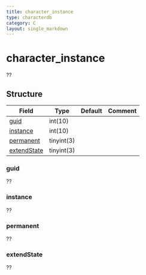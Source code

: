```yaml
---
title: character_instance
type: characterdb
category: C
layout: single_markdown
---
```


# character_instance
??

## Structure

Field                       | Type        | Default                 | Comment
--------------------------- | ----------- | ----------------------- | -------
[guid](#guid)               | int(10)     |                         |        
[instance](#instance)       | int(10)     |                         |        
[permanent](#permanent)     | tinyint(3)  |                         |        
[extendState](#guildName)   | tinyint(3)  |                         |        

### guid

??

### instance

??

### permanent

??

### extendState

??
